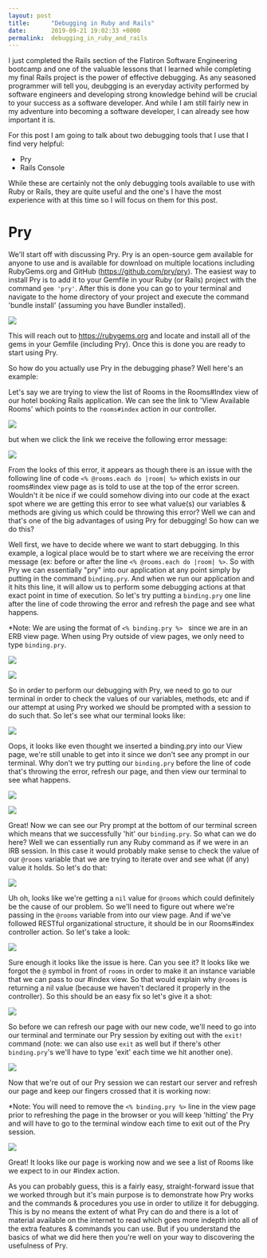 ```yaml
---
layout: post
title:      "Debugging in Ruby and Rails"
date:       2019-09-21 19:02:33 +0000
permalink:  debugging_in_ruby_and_rails
---
```


I just completed the Rails section of the Flatiron Software Engineering bootcamp and one of the valuable lessons that I learned while completing my final Rails project is the power of effective debugging.  As any seasoned programmer will tell you, deubgging is an everyday activity performed by software engineers and developing strong knowledge behind will be crucial to your success as a software developer.  And while I am still fairly new in my adventure into becoming a software developer, I can already see how important it is.  

For this post I am going to talk about two debugging tools that I use that I find very helpful:  

* Pry 
* Rails Console

While these are certainly not the only debugging tools available to use with Ruby or Rails, they are quite useful and the one's I have the most experience with at this time so I will focus on them for this post.

# Pry

We'll start off with discussing Pry.  Pry is an open-source gem available for anyone to use and is available for download on multiple locations including RubyGems.org and GitHub (https://github.com/pry/pry).  The easiest way to install Pry is to add it to your Gemfile in your Ruby (or Rails) project with the command `gem 'pry'`.  After this is done you can go to your terminal and navigate to the home directory of your project and execute the command 'bundle install' (assuming you have Bundler installed).  

![](https://imgur.com/hPIIkpl)

This will reach out to https://rubygems.org and locate and install all of the gems in your Gemfile (including Pry).  Once this is done you are ready to start using Pry.

So how do you actually use Pry in the debugging phase?  Well here's an example:

Let's say we are trying to view the list of Rooms in the Rooms#Index view of our hotel booking Rails application.  We can see the link to 'View Available Rooms' which points to the `rooms#index` action in our controller.

![](https://imgur.com/RAJpNmv)

but when we click the link we receive the following error message:

![](https://imgur.com/8bxym12)

From the looks of this error, it appears as though there is an issue with the following line of code `<% @rooms.each do |room| %>` which exists in our rooms#index view page as is told to use at the top of the error screen.  Wouldn't it be nice if we could somehow diving into our code at the exact spot where we are getting this error to see what value(s) our variables & methods are giving us which could be throwing this error?   Well we can and that's one of the big advantages of using Pry for debugging!  So how can we do this?  

Well first, we have to decide where we want to start debugging.  In this example, a logical place would be to start where we are receiving the error message (ex: before or after the line `<% @rooms.each do |room| %>`.  So with Pry we can essentially "pry" into our application at any point simply by putting in the command `binding.pry`.  And when we run our application and it hits this line, it will allow us to perform some debugging actions at that exact point in time of execution.  So let's try putting a `binding.pry` one line after the line of code throwing the error and refresh the page and see what happens.

*Note:  We are using the format of `<% binding.pry %> ` since we are in an ERB view page.  When using Pry outside of view pages, we only need to type `binding.pry`.

![](https://imgur.com/zPFzsQH)

![](https://imgur.com/KDPze5z)

So in order to perform our debugging with Pry, we need to go to our terminal in order to check the values of our variables, methods, etc and if our attempt at using Pry worked we should be prompted with a session to do such that.  So let's see what our terminal looks like: 

![](https://imgur.com/TfaDHSs)

Oops, it looks like even thought we inserted a binding.pry into our View page, we're still unable to get into it since we don't see any prompt in our terminal.  Why don't we try putting our `binding.pry` before the line of code that's throwing the error, refresh our page, and then view our terminal to see what happens.

![](https://imgur.com/ukAeknR)

![](https://imgur.com/VgoKhHs)

Great!  Now we can see our Pry prompt at the bottom of our terminal screen which means that we successfully 'hit' our `binding.pry`.  So what can we do here?  Well we can essentially run any Ruby command as if we were in an IRB session.  In this case it would probably make sense to check the value of our `@rooms` variable that we are trying to iterate over and see what (if any) value it holds.  So let's do that:

![](https://imgur.com/g8mE1ah)

Uh oh, looks like we're getting a `nil` value for `@rooms` which could definitely be the cause of our problem.  So we'll need to figure out where we're passing in the `@rooms` variable from into our view page.  And if we've followed RESTful organizational structure, it should be in our Rooms#index controller action.  So let's take a look:

![](https://imgur.com/bageiCf)

Sure enough it looks like the issue is here.  Can you see it?  It looks like we forgot the `@` symbol in front of `rooms` in order to make it an instance variable that we can pass to our #index view.  So that would explain why `@rooms` is returning a nil value (because we haven't declared it properly in the controller).  So this should be an easy fix so let's give it a shot:

![](https://imgur.com/CKyt7u3)

So before we can refresh our page with our new code, we'll need to go into our terminal and terminate our Pry session by exiting out with the `exit!` command (note: we can also use `exit` as well but if there's other `binding.pry`'s we'll have to type 'exit' each time we hit another one).  

![](https://imgur.com/Tq9znsv)

Now that we're out of our Pry session we can restart our server and refresh our page and keep our fingers crossed that it is working now:

*Note:  You will need to remove the `<% binding.pry %>` line in the view page prior to refreshing the page in the browser or you will keep 'hitting' the Pry and will have to go to the terminal window each time to exit out of the Pry session.  

![](https://imgur.com/qgBVhgy)

Great! It looks like our page is working now and we see a list of Rooms like we expect to in our #index action.  

As you can probably guess, this is a fairly easy, straight-forward issue that we worked through but it's main purpose is to demonstrate how Pry works and the commands & procedures you use in order to utilize it for debugging.  This is by no means the extent of what Pry can do and there is a lot of material available on the internet to read which goes more indepth into all of the extra features & commands you can use.  But if you understand the basics of what we did here then you're well on your way to discovering the usefulness of Pry.










